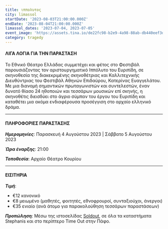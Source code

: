 ```yaml
---
title: ιππολυτος
city: limassol
startDate: '2023-08-03T21:00:00.000Z'
endDate: '2023-08-04T21:00:00.000Z'
limassol_dates: '2023-07-04, 2023-07-05'
event_image: 'https://assets.tina.io/de22fc98-b2e9-4a98-88ab-db440eef3dc1/Ippolitos.jpeg'
category: tragedy
---
```


#### ΛΙΓΑ ΛΟΓΙΑ ΓΙΑ ΤΗΝ ΠΑΡΑΣΤΑΣΗ

Το Εθνικό Θέατρο Ελλάδας συμμετέχει	και φέτος στο Φεστιβάλ παρουσιάζοντας τον αριστουργηματικό	Ιππόλυτο του Ευριπίδη,	σε σκηνοθεσία	της διακεκριμένης σκηνοθέτριας και Καλλιτεχνικής Διευθύντριας	του Φεστιβάλ Αθηνών Επιδαύρου, Κατερίνας Ευαγγελάτου. Με μια διανομή σημαντικών πρωταγωνιστών και συντελεστών, έναν δυνατό	θίασο 24 ηθοποιών και τεσσάρων μουσικών	επί σκηνής, η σκηνοθέτις διεισδύει	στο άγριο σύμπαν	του έργου του Ευριπίδη	και καταθέτει	μια ακόμα ενδιαφέρουσα προσέγγιση στο αρχαίο ελληνικό δράμα.

***

#### ΠΛΗΡΟΦΟΡΙΕΣ ΠΑΡΑΣΤΑΣΗΣ

***Ημερομηνίες***: Παρασκευή 4 Αυγούστου 2023 | Σάββατο 5 Αυγούστου 2023

***Ώρα έναρξης***: 21:00

***Τοποθεσία***: Αρχαίο Θέατρο Κουρίου

***

#### ΕΙΣΙΤΗΡΙΑ

***Τιμή***:

* €12 κανονικό
* €8 μειωμένο	(μαθητές, φοιτητές, εθνοφρουροί, συνταξιούχοι, άνεργοι)
* €35 ενιαίο (ανά άτομο για παρακολούθηση τεσσάρων παραστάσεων)

***Προπώληση***: Μέσω της ιστοσελίδας [Soldout](https://www.soldoutticketbox.com/international-festival-of-ancient-greek-drama-2023/?lang=en), σε όλα τα καταστήματα Stephanis και στο περίπτερο Time Out στην Πάφο.
